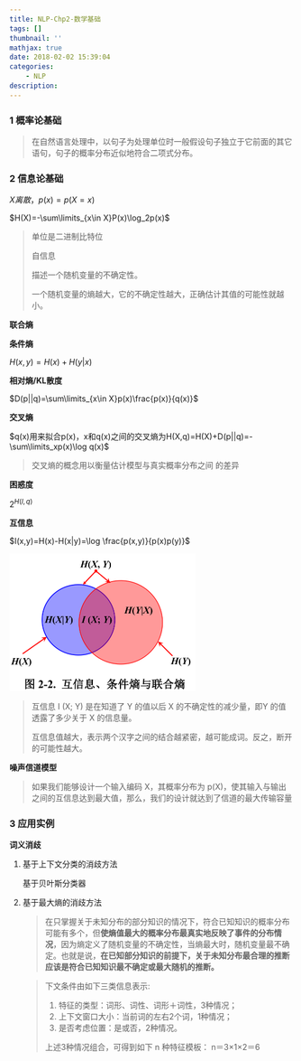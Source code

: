 ```yaml
---
title: NLP-Chp2-数学基础
tags: []
thumbnail: ''
mathjax: true
date: 2018-02-02 15:39:04
categories:
	- NLP
description:
---
```


### 1 概率论基础

> 在自然语言处理中，以句子为处理单位时一般假设句子独立于它前面的其它语句，句子的概率分布近似地符合二项式分布。

### 2 信息论基础

$X离散，p(x)=p(X=x)$

$H(X)=-\sum\limits_{x\in X}P(x)\log_2p(x)$

> 单位是二进制比特位
>
> 自信息
>
> 描述一个随机变量的不确定性。
>
> 一个随机变量的熵越大，它的不确定性越大，正确估计其值的可能性就越小。

**联合熵**

**条件熵**

$H(x, y)=H(x)+H(y|x)$

**相对熵/KL散度**

$D(p||q)=\sum\limits_{x\in X}p(x)\frac{p(x)}{q(x)}$

**交叉熵**

$q(x)用来拟合p(x)，x和q(x)之间的交叉熵为H(X,q)=H(X)+D(p||q)=-\sum\limits_xp(x)\log q(x)$

> 交叉熵的概念用以衡量估计模型与真实概率分布之间
> 的差异

**困惑度**

$2^{H(l,q)}$

**互信息**

$I(x,y)=H(x)-H(x|y)=\log \frac{p(x,y)}{p(x)p(y)}$

<img src="NLP-Chp2-数学基础/20190114112537.png" style="zoom:50%;" />

> 互信息 I (X; Y) 是在知道了 Y 的值以后 X 的不确定性的减少量，即Y 的值透露了多少关于 X 的信息量。
>
> 互信息值越大，表示两个汉字之间的结合越紧密，越可能成词。反之，断开的可能性越大。

**噪声信道模型**

> 如果我们能够设计一个输入编码 X，其概率分布为 p(X)，使其输入与输出之间的互信息达到最大值，那么，我们的设计就达到了信道的最大传输容量

### 3 应用实例

**词义消歧**

1. 基于上下文分类的消歧方法

   基于贝叶斯分类器

2. 基于最大熵的消歧方法

   > 在只掌握关于未知分布的部分知识的情况下，符合已知知识的概率分布可能有多个，但**使熵值最大的概率分布最真实地反映了事件的分布情况**，因为熵定义了随机变量的不确定性，当熵最大时，随机变量最不确定。也就是说，**在已知部分知识的前提下，关于未知分布最合理的推断应该是符合已知知识最不确定或最大随机的推断。**

   > 下文条件由如下三类信息表示:
   >
   > 1. 特征的类型：词形、词性、词形＋词性，3种情况；
   > 2. 上下文窗口大小：当前词的左右2个词，1种情况；
   > 3. 是否考虑位置：是或否，2种情况。
   >
   > 上述3种情况组合，可得到如下 n 种特征模板：
   > n＝3×1×2＝6